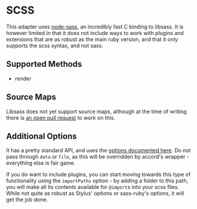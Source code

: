 # SCSS
This adapter uses [node-sass](https://github.com/andrew/node-sass), an incredibly fast C binding to libsass. It is however limited in that it does not include ways to work with plugins and extensions that are as robust as the main ruby version, and that it only supports the scss syntax, and not sass.

## Supported Methods
 - render

## Source Maps

Libsass does not yet support source maps, although at the time of writing there is [an open pull request](https://github.com/sass/libsass/pull/591) to work on this.

## Additional Options
It has a pretty standard API, and uses the [options documented here](https://github.com/andrew/node-sass#options). Do not pass through `data` or `file`, as this will be overridden by accord's wrapper - everything else is fair game.

If you do want to include plugins, you can start moving towards this type of functionality using the `importPaths` option - by adding a folder to this path, you will make all its contents available for `@import`s into your scss files. While not quite as robust as Stylus' options or sass-ruby's options, it will get the job done.
